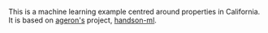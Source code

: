 This is a machine learning example centred around properties in California. It is based on [ageron's](https://github.com/ageron) project, [handson-ml](https://github.com/ageron/handson-ml). 
